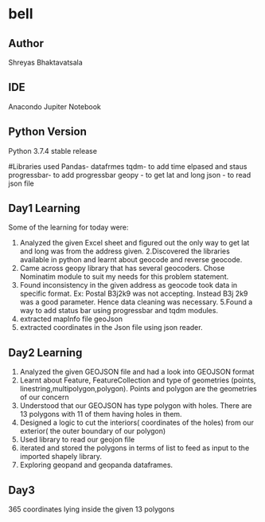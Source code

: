 # bell
## Author
Shreyas Bhaktavatsala

## IDE
Anacondo Jupiter Notebook 

## Python Version
Python 3.7.4 stable release

#Libraries used
Pandas- datafrmes
tqdm- to add time elpased and staus
progressbar- to add progressbar
geopy - to get lat and long
json - to read json file
## Day1 Learning
Some of the learning for today were:

1. Analyzed the given Excel sheet and figured out the only way to get lat and long was from the address given.
2.Discovered the libraries available in python and learnt about geocode and reverse geocode.
3. Came across geopy library that has several geocoders. Chose Nominatim module to suit my needs for this problem statement.
4. Found inconsistency in the given address as geocode took data in specific format. Ex: Postal B3j2k9 was not accepting. Instead B3j 2k9 was a good parameter. Hence data cleaning was necessary.
5.Found a way to add status bar using progressbar and tqdm modules.
6. extracted mapInfo file geoJson 
7. extracted coordinates in the Json file  using json reader.

## Day2 Learning

1. Analyzed the given GEOJSON file and had a look into GEOJSON format
2. Learnt about Feature, FeatureCollection and type of geometries (points, linestring,multipolygon,polygon). Points and polygon are the geometries of our concern
3. Understood that our GEOJSON  has type polygon with holes. There are 13 polygons with 11 of them having holes in them.
4. Designed a logic to cut the interiors( coordinates of the holes) from our exterior( the outer boundary of our polygon)
5. Used library to read our geojon file
6. iterated and stored the polygons in terms of list to feed as input to the imported shapely library.
7. Exploring geopand and geopanda dataframes.

## Day3
365 coordinates lying inside the given 13 polygons
